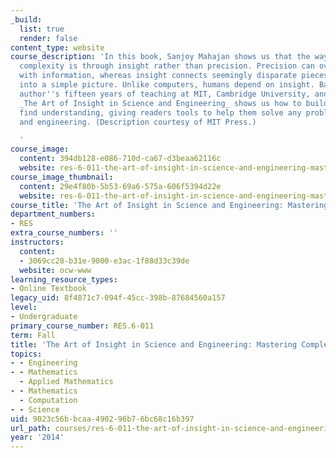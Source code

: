 ```yaml
---
_build:
  list: true
  render: false
content_type: website
course_description: 'In this book, Sanjoy Mahajan shows us that the way to master
  complexity is through insight rather than precision. Precision can overwhelm us
  with information, whereas insight connects seemingly disparate pieces of information
  into a simple picture. Unlike computers, humans depend on insight. Based on the
  author''s fifteen years of teaching at MIT, Cambridge University, and Olin College,
  _The Art of Insight in Science and Engineering_ shows us how to build insight and
  find understanding, giving readers tools to help them solve any problem in science
  and engineering. (Description courtesy of MIT Press.)

  '
course_image:
  content: 394db128-e086-710d-ca67-d3beaa62116c
  website: res-6-011-the-art-of-insight-in-science-and-engineering-mastering-complexity-fall-2014
course_image_thumbnail:
  content: 29e4f80b-5b53-69a6-575a-606f5394d22e
  website: res-6-011-the-art-of-insight-in-science-and-engineering-mastering-complexity-fall-2014
course_title: 'The Art of Insight in Science and Engineering: Mastering Complexity'
department_numbers:
- RES
extra_course_numbers: ''
instructors:
  content:
  - 3069cc28-b31e-9000-e3ac-1f88d33c39de
  website: ocw-www
learning_resource_types:
- Online Textbook
legacy_uid: 8f4871c7-094f-45cc-398b-87684560a157
level:
- Undergraduate
primary_course_number: RES.6-011
term: Fall
title: 'The Art of Insight in Science and Engineering: Mastering Complexity'
topics:
- - Engineering
- - Mathematics
  - Applied Mathematics
- - Mathematics
  - Computation
- - Science
uid: 9023c56b-bcaa-4902-96b7-6bc68c16b397
url_path: courses/res-6-011-the-art-of-insight-in-science-and-engineering-mastering-complexity-fall-2014
year: '2014'
---
```

